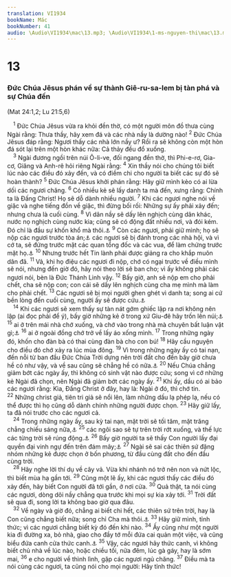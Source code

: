```yaml
---
translation: VI1934
bookName: Mác 
bookNumber: 41
audio: \Audio\VI1934\mac\13.mp3; \Audio\VI1934\1-ms-nguyen-thi\mac\13.mp3; \Audio\VI1934\2-ms-david-dong\mac\13.mp3
---
```


<div class="title"><h1>13</h1><h3>Đức Chúa Jêsus phán về sự thành Giê-ru-sa-lem bị tàn phá và sự Chúa đến</h3><p>(Mat 24:1,2; Lu 21:5,6)</p></div>
<span class="verse mac_13_1"> <sup>1</sup> Đức Chúa Jêsus vừa ra khỏi đền thờ, có một người môn đồ thưa cùng Ngài rằng: Thưa thầy, hãy xem đá và các nhà nầy là dường nào! </span>
<span class="verse mac_13_2"><sup>2</sup> Đức Chúa Jêsus đáp rằng: Ngươi thấy các nhà lớn nầy ư? Rồi ra sẽ không còn một hòn đá sót lại trên một hòn khác nữa: Cả thảy đều đổ xuống. <br/></span>
<span class="verse mac_13_3"> <sup>3</sup> Ngài đương ngồi trên núi Ô-li-ve, đối ngang đền thờ, thì Phi-e-rơ, Gia-cơ, Giăng và Anh-rê hỏi riêng Ngài rằng: </span>
<span class="verse mac_13_4"><sup>4</sup> Xin thầy nói cho chúng tôi biết lúc nào các điều đó xảy đến, và có điềm chi cho người ta biết các sự đó sẽ hoàn thành? </span>
<span class="verse mac_13_5"><sup>5</sup> Đức Chúa Jêsus khởi phán rằng: Hãy giữ mình kẻo có ai lừa dối các ngươi chăng. </span>
<span class="verse mac_13_6"><sup>6</sup> Có nhiều kẻ sẽ lấy danh ta mà đến, xưng rằng: Chính ta là Đấng Christ! Họ sẽ dỗ dành nhiều người. </span>
<span class="verse mac_13_7"><sup>7</sup> Khi các ngươi nghe nói về giặc và nghe tiếng đồn về giặc, thì đừng bối rối: Những sự ấy phải xảy đến; nhưng chưa là cuối cùng. </span>
<span class="verse mac_13_8"><sup>8</sup> Vì dân nầy sẽ dấy lên nghịch cùng dân khác, nước nọ nghịch cùng nước kia; cũng sẽ có động đất nhiều nơi, và đói kém. Đó chỉ là đầu sự khốn khổ mà thôi.<a data-toggle="tooltip" data-placement="bottom" title="Nt: cơn đau chuyển bụng">⚓</a></span>
<span class="verse mac_13_9"><sup>9</sup> Còn các ngươi, phải giữ mình; họ sẽ nộp các ngươi trước tòa án;<a data-toggle="tooltip" data-placement="bottom" title="Nt: Hội đồng Cong luận">⚓</a> các ngươi sẽ bị đánh trong các nhà hội, và vì cớ ta, sẽ đứng trước mặt các quan tổng đốc và các vua, để làm chứng trước mặt họ.<a data-toggle="tooltip" data-placement="bottom" title="Mat 10:17-20; Lu 12:11-12">⚓</a></span>
<span class="verse mac_13_10"><sup>10</sup> Nhưng trước hết Tin lành phải được giảng ra cho khắp muôn dân đã. </span>
<span class="verse mac_13_11"><sup>11</sup> Vả, khi họ điệu các ngươi đi nộp, chớ có ngại trước về điều mình sẽ nói, nhưng đến giờ đó, hãy nói theo lời sẽ ban cho; vì ấy không phải các ngươi nói, bèn là Đức Thánh Linh vậy. </span>
<span class="verse mac_13_12"><sup>12</sup> Bấy giờ, anh sẽ nộp em cho phải chết, cha sẽ nộp con; con cái sẽ dấy lên nghịch cùng cha mẹ mình mà làm cho phải chết. </span>
<span class="verse mac_13_13"><sup>13</sup> Các ngươi sẽ bị mọi người ghen ghét vì danh ta; song ai cứ bền lòng đến cuối cùng, người ấy sẽ được cứu.<a data-toggle="tooltip" data-placement="bottom" title="Mat 10:22">⚓</a><br/></span>
<span class="verse mac_13_14"> <sup>14</sup> Khi các ngươi sẽ xem thấy sự tàn nát gớm ghiếc lập ra nơi không nên lập (ai đọc phải để ý), bấy giờ những kẻ ở trong xứ Giu-đê hãy trốn lên núi;<a data-toggle="tooltip" data-placement="bottom" title="Da 9:27; 11:31; 12:11 ">⚓</a></span>
<span class="verse mac_13_15"><sup>15</sup> ai ở trên mái nhà chớ xuống, và chớ vào trong nhà mà chuyên bất luận vật gì;<a data-toggle="tooltip" data-placement="bottom" title="Lu 17:31">⚓</a></span>
<span class="verse mac_13_16"><sup>16</sup> ai ở ngoài đồng chớ trở về lấy áo xống mình. </span>
<span class="verse mac_13_17"><sup>17</sup> Trong những ngày đó, khốn cho đàn bà có thai cùng đàn bà cho con bú! </span>
<span class="verse mac_13_18"><sup>18</sup> Hãy cầu nguyện cho điều đó chớ xảy ra lúc mùa đông. </span>
<span class="verse mac_13_19"><sup>19</sup> Vì trong những ngày ấy có tai nạn, đến nỗi từ ban đầu Đức Chúa Trời dựng nên trời đất cho đến bây giờ chưa hề có như vậy, và về sau cũng sẽ chẳng hề có nữa.<a data-toggle="tooltip" data-placement="bottom" title="Da 12:1; Kh 7:14">⚓</a></span>
<span class="verse mac_13_20"><sup>20</sup> Nếu Chúa chẳng giảm bớt các ngày ấy, thì không có sinh vật nào được cứu; song vì cớ những kẻ Ngài đã chọn, nên Ngài đã giảm bớt các ngày ấy. </span>
<span class="verse mac_13_21"><sup>21</sup> Khi ấy, dầu có ai bảo các ngươi rằng: Kìa, Đấng Christ ở đây, hay là: Ngài ở đó, thì chớ tin. </span>
<span class="verse mac_13_22"><sup>22</sup> Những christ giả, tiên tri giả sẽ nổi lên, làm những dấu lạ phép lạ, nếu có thể được thì họ cũng dỗ dành chính những người được chọn. </span>
<span class="verse mac_13_23"><sup>23</sup> Hãy giữ lấy, ta đã nói trước cho các ngươi cả. <br/></span>
<span class="verse mac_13_24"> <sup>24</sup> Trong những ngày ấy, sau kỳ tai nạn, mặt trời sẽ tối tăm, mặt trăng chẳng chiếu sáng nữa,<a data-toggle="tooltip" data-placement="bottom" title="Es 13:10; Gio 2:10,31; 3:15; Kh 6:12; Exe 32:7">⚓</a></span>
<span class="verse mac_13_25"><sup>25</sup> các ngôi sao sẽ tự trên trời rớt xuống, và thế lực các từng trời sẽ rúng động.<a data-toggle="tooltip" data-placement="bottom" title="Es 34:4; Kh 6:13; Gio 2:10">⚓</a></span>
<span class="verse mac_13_26"><sup>26</sup> Bấy giờ người ta sẽ thấy Con người lấy đại quyền đại vinh ngự đến trên đám mây;<a data-toggle="tooltip" data-placement="bottom" title="Da 7:13; Kh 1:7">⚓</a></span>
<span class="verse mac_13_27"><sup>27</sup> Ngài sẽ sai các thiên sứ đặng nhóm những kẻ được chọn ở bốn phương, từ đầu cùng đất cho đến đầu cùng trời. <br/></span>
<span class="verse mac_13_28"> <sup>28</sup> Hãy nghe lời thí dụ về cây vả. Vừa khi nhánh nó trở nên non và nứt lộc, thì biết mùa hạ gần tới. </span>
<span class="verse mac_13_29"><sup>29</sup> Cũng một lẽ ấy, khi các ngươi thấy các điều đó xảy đến, hãy biết Con người đã tới gần, ở nơi cửa. </span>
<span class="verse mac_13_30"><sup>30</sup> Quả thật, ta nói cùng các ngươi, dòng dõi nầy chẳng qua trước khi mọi sự kia xảy tới. </span>
<span class="verse mac_13_31"><sup>31</sup> Trời đất sẽ qua đi, song lời ta không bao giờ qua đâu. <br/></span>
<span class="verse mac_13_32"> <sup>32</sup> Về ngày và giờ đó, chẳng ai biết chi hết, các thiên sứ trên trời, hay là Con cũng chẳng biết nữa; song chỉ Cha mà thôi.<a data-toggle="tooltip" data-placement="bottom" title="Mat 24:36">⚓</a></span>
<span class="verse mac_13_33"><sup>33</sup> Hãy giữ mình, tỉnh thức; vì các ngươi chẳng biết kỳ đó đến khi nào. </span>
<span class="verse mac_13_34"><sup>34</sup> Ấy cũng như một người kia đi đường xa, bỏ nhà, giao cho đầy tớ mỗi đứa cai quản một việc, và cũng biểu đứa canh cửa thức canh.<a data-toggle="tooltip" data-placement="bottom" title="Lu 12:36-38">⚓</a></span>
<span class="verse mac_13_35"><sup>35</sup> Vậy, các ngươi hãy thức canh, vì không biết chủ nhà về lúc nào, hoặc chiều tối, nửa đêm, lúc gà gáy, hay là sớm mai, </span>
<span class="verse mac_13_36"><sup>36</sup> e cho người về thình lình, gặp các ngươi ngủ chăng. </span>
<span class="verse mac_13_37"><sup>37</sup> Điều mà ta nói cùng các ngươi, ta cũng nói cho mọi người: Hãy tỉnh thức! <br/></span>
